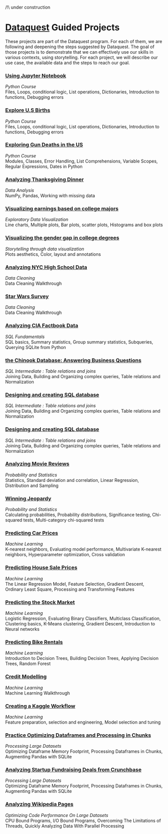 /!\ under construction
# [Dataquest](https://www.dataquest.io) Guided Projects

These projects are part of the Dataquest program. For each of them, we are following and deepening the steps suggested by Dataquest. The goal of those projects is to demonstrate that we can effectively use our skills in various contexts, using storytelling. For each project, we will describe our use case, the available data and the steps to reach our goal. 


### [Using Jupyter Notebook](https://github.com/LisaRivalin/Training-Projects/blob/master/1-Using%20Jupiter%20notebook.ipynb)
*Python Course*  
Files, Loops, conditional logic, List operations, Dictionaries, Introduction to functions, Debugging errors

### [Explore U.S Births](https://github.com/LisaRivalin/Training-Projects/blob/master/2-Explore%20U.S%20Births.ipynb)
*Python Course*  
Files, Loops, conditional logic, List operations, Dictionaries, Introduction to functions, Debugging errors

### [Exploring Gun Deaths in the US](https://github.com/LisaRivalin/Training-Projects/blob/master/3-Exploring%20Gun%20Deaths%20in%20the%20US.ipynb)
*Python Course*  
Modules, Classes, Error Handling, List Comprehensions, Variable Scopes, Regular Expressions, Dates in Python

### [Analyzing Thanksgiving Dinner](https://github.com/LisaRivalin/Training-Projects/blob/master/4-Analyzing%20Thanksgiving%20Dinner.ipynb)
*Data Analysis*  
NumPy, Pandas, Working with missing data

### [Visualizing earnings based on college majors](https://github.com/LisaRivalin/Training-Projects/blob/master/5-Visualizing%20Earnings%20Based%20On%20College%20Majors.ipynb)
*Exploratory Data Visualization*  
Line charts, Multiple plots, Bar plots, scatter plots, Histograms and box plots

### [Visualizing the gender gap in college degrees](https://github.com/LisaRivalin/Training-Projects/blob/master/6-Visualizing%20The%20Gender%20Gap%20In%20College%20Degrees.ipynb)
*Storytelling through data visualization*  
Plots aesthetics, Color, layout and annotations

### [Analyzing NYC High School Data](https://github.com/LisaRivalin/Training-Projects/blob/master/7-Analyzing%20NYC%20High%20School%20Data.ipynb)
*Data Cleaning*  
Data Cleaning Walkthrough

### [Star Wars Survey](https://github.com/LisaRivalin/Training-Projects/blob/master/8-Star%20Wars%20Survey.ipynb)
*Data Cleaning*  
Data Cleaning Walkthrough

### [Analyzing CIA Factbook Data](https://github.com/LisaRivalin/Training-Projects/blob/master/9-Analyzing%20CIA%20Factbook%20Data%20Using%20SQLite%20and%20Python.ipynb)
*SQL Fundamentals*  
SQL basics, Summary statistics, Group summary statistics, Subqueries, Querying SQLite from Python

### [the Chinook Database: Answering Business Questions](https://github.com/LisaRivalin/Training-Projects/blob/master/10-Answering%20Business%20Questions%20using%20SQL.ipynb)
*SQL Intermediate : Table relations and joins*  
Joining Data, Building and Organizing complex queries, Table relations and Normalization

### [Designing and creating SQL database](https://github.com/LisaRivalin/Training-Projects/blob/master/11-Designing%20and%20creating%20SQL%20database.ipynb)
*SQL Intermediate : Table relations and joins*  
Joining Data, Building and Organizing complex queries, Table relations and Normalization

### [Designing and creating SQL database](https://github.com/LisaRivalin/Training-Projects/blob/master/11-Designing%20and%20creating%20SQL%20database.ipynb)
*SQL Intermediate : Table relations and joins*  
Joining Data, Building and Organizing complex queries, Table relations and Normalization

### [Analyzing Movie Reviews](https://github.com/LisaRivalin/Training-Projects/blob/master/12-Analyzing%20Movie%20Reviews.ipynb)
*Probability and Statistics*  
Statistics, Standard deviation and correlation, Linear Regression, Distribution and Sampling

### [Winning Jeopardy](https://github.com/LisaRivalin/Training-Projects/blob/master/13-Winning%20Jeopardy.ipynb)
*Probability and Statistics*  
Calculating probabilities, Probability distributions, Significance testing, Chi-squared tests, Multi-category chi-squared tests

### [Predicting Car Prices](https://github.com/LisaRivalin/Training-Projects/blob/master/14-Predicting%20Car%20Prices.ipynb)
*Machine Learning*  
K-nearest neighbors, Evaluating model performance, Multivariate K-nearest neighbors, Hyperparameter optimization, Cross validation

### [Predicting House Sale Prices](https://github.com/LisaRivalin/Training-Projects/blob/master/15-Predicting%20House%20Sale%20Prices.ipynb)
*Machine Learning*  
The Linear Regression Model, Feature Selection, Gradient Descent, Ordinary Least Square, Processing and Transforming Features

### [Predicting the Stock Market](https://github.com/LisaRivalin/Training-Projects/blob/master/16-Predicting%20The%20Stock%20Market.ipynb)
*Machine Learning*  
Logistic Regression, Evaluating Binary Classifiers, Multiclass Classification, Clustering basics, K-Means clustering, Gradient Descent, Introduction to Neural networks

### [Predicting Bike Rentals](https://github.com/LisaRivalin/Training-Projects/blob/master/17-Predicting%20Bike%20Rentals.ipynb)
*Machine Learning*  
Introduction to Decision Trees, Building Decision Trees, Applying Decision Trees, Random Forest

### [Credit Modelling](https://github.com/LisaRivalin/Training-Projects/blob/master/18-Credit%20Modelling.ipynb)
*Machine Learning*  
Machine Learning Walkthrough

### [Creating a Kaggle Workflow](https://github.com/LisaRivalin/Training-Projects/blob/master/19-Creating%20a%20Kaggle%20Workflow.ipynb)
*Machine Learning*  
Feature preparation, selection and engineering, Model selection and tuning

### [Practice Optimizing Dataframes and Processing in Chunks](https://github.com/LisaRivalin/Training-Projects/blob/master/20-Practice%20Optimizing%20Dataframes%20and%20Processing%20in%20Chunks.ipynb)
*Processing Large Datasets*  
Optimizing Dataframe Memory Footprint, Processing Dataframes in Chunks, Augmenting Pandas with SQLite

### [Analyzing Startup Fundraising Deals from Crunchbase](https://github.com/LisaRivalin/Training-Projects/blob/master/21-Analyzing%20Startup%20Fundraising%20Deals%20from%20Crunchbase.ipynb)
*Processing Large Datasets*  
Optimizing Dataframe Memory Footprint, Processing Dataframes in Chunks, Augmenting Pandas with SQLite

### [Analyzing Wikipedia Pages](https://github.com/LisaRivalin/Training-Projects/blob/master/22-Analyzing%20Wikipedia%20Pages.ipynb)
*Optimizing Code Performance On Large Datasets*  
CPU Bound Programs, I/O Bound Programs, Overcoming The Limitations of Threads, Quickly Analyzing Data With Parallel Processing
